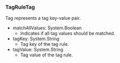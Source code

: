 ### TagRuleTag
Tag represents a tag key-value pair.

- matchAllValues: System.Boolean
  - Indicates if all tag values should be matched.
- tagKey: System.String
  - Tag key of the tag rule.
- tagValue: System.String
  - Tag value of the tag rule.

